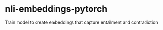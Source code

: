 # nli-embeddings-pytorch
Train model to create embeddings that capture entailment and contradiction
